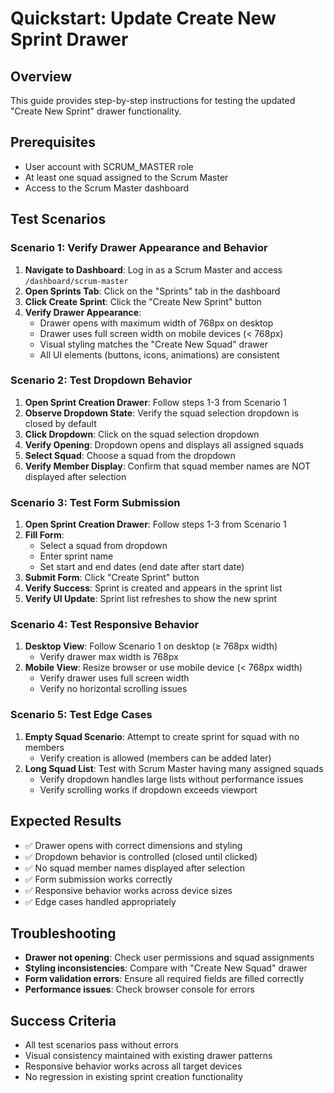 # Quickstart: Update Create New Sprint Drawer

## Overview
This guide provides step-by-step instructions for testing the updated "Create New Sprint" drawer functionality.

## Prerequisites
- User account with SCRUM_MASTER role
- At least one squad assigned to the Scrum Master
- Access to the Scrum Master dashboard

## Test Scenarios

### Scenario 1: Verify Drawer Appearance and Behavior
1. **Navigate to Dashboard**: Log in as a Scrum Master and access `/dashboard/scrum-master`
2. **Open Sprints Tab**: Click on the "Sprints" tab in the dashboard
3. **Click Create Sprint**: Click the "Create New Sprint" button
4. **Verify Drawer Appearance**:
   - Drawer opens with maximum width of 768px on desktop
   - Drawer uses full screen width on mobile devices (< 768px)
   - Visual styling matches the "Create New Squad" drawer
   - All UI elements (buttons, icons, animations) are consistent

### Scenario 2: Test Dropdown Behavior
1. **Open Sprint Creation Drawer**: Follow steps 1-3 from Scenario 1
2. **Observe Dropdown State**: Verify the squad selection dropdown is closed by default
3. **Click Dropdown**: Click on the squad selection dropdown
4. **Verify Opening**: Dropdown opens and displays all assigned squads
5. **Select Squad**: Choose a squad from the dropdown
6. **Verify Member Display**: Confirm that squad member names are NOT displayed after selection

### Scenario 3: Test Form Submission
1. **Open Sprint Creation Drawer**: Follow steps 1-3 from Scenario 1
2. **Fill Form**:
   - Select a squad from dropdown
   - Enter sprint name
   - Set start and end dates (end date after start date)
3. **Submit Form**: Click "Create Sprint" button
4. **Verify Success**: Sprint is created and appears in the sprint list
5. **Verify UI Update**: Sprint list refreshes to show the new sprint

### Scenario 4: Test Responsive Behavior
1. **Desktop View**: Follow Scenario 1 on desktop (≥ 768px width)
   - Verify drawer max width is 768px
2. **Mobile View**: Resize browser or use mobile device (< 768px width)
   - Verify drawer uses full screen width
   - Verify no horizontal scrolling issues

### Scenario 5: Test Edge Cases
1. **Empty Squad Scenario**: Attempt to create sprint for squad with no members
   - Verify creation is allowed (members can be added later)
2. **Long Squad List**: Test with Scrum Master having many assigned squads
   - Verify dropdown handles large lists without performance issues
   - Verify scrolling works if dropdown exceeds viewport

## Expected Results
- ✅ Drawer opens with correct dimensions and styling
- ✅ Dropdown behavior is controlled (closed until clicked)
- ✅ No squad member names displayed after selection
- ✅ Form submission works correctly
- ✅ Responsive behavior works across device sizes
- ✅ Edge cases handled appropriately

## Troubleshooting
- **Drawer not opening**: Check user permissions and squad assignments
- **Styling inconsistencies**: Compare with "Create New Squad" drawer
- **Form validation errors**: Ensure all required fields are filled correctly
- **Performance issues**: Check browser console for errors

## Success Criteria
- All test scenarios pass without errors
- Visual consistency maintained with existing drawer patterns
- Responsive behavior works across all target devices
- No regression in existing sprint creation functionality